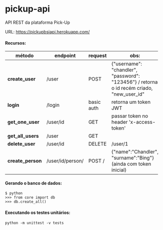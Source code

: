 # pickup-api
API REST da plataforma Pick-Up

URL: https://pickupbsiapi.herokuapp.com/

#### Recursos:

método | endpoint | request | obs:
------------ | ------------- | ------------- | -------------
**create_user** | /user | POST | {"username": "chandler", "password": "123456"} / retorna o id recém criado, "new_user_id"
**login** | /login | basic auth | retorna um token JWT
**get_one_user** | /user/id | GET | passar token no header 'x-access-token'
**get_all_users** | /user | GET |
**delete_user** | /user/id | DELETE | /user/1
**create_person** | /user/id/person/ | POST / | {"name":"Chandler", "surname":"Bing"} (ainda com token inicial)

#### Gerando o banco de dados:

```
$ python
>>> from core import db
>>> db.create_all()
```

#### Executando os testes unitários:

```
python -m unittest -v tests
```